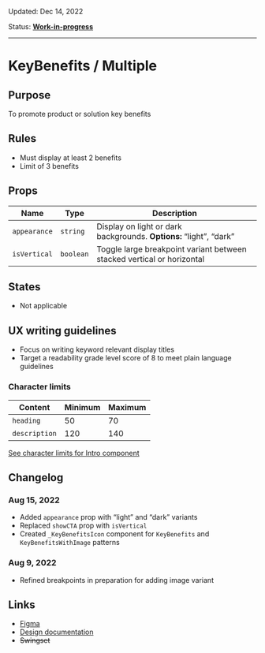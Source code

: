 Updated: Dec 14, 2022

Status: **[Work-in-progress](/guides/can-i-use#work-in-progress)**

---

# KeyBenefits / Multiple

## Purpose

To promote product or solution key benefits

## Rules

- Must display at least 2 benefits
- Limit of 3 benefits

## Props

| Name         | Type      | Description                                                            |
| ------------ | --------- | ---------------------------------------------------------------------- |
| `appearance` | `string`  | Display on light or dark backgrounds. **Options:** “light”, “dark”     |
| `isVertical` | `boolean` | Toggle large breakpoint variant between stacked vertical or horizontal |

## States

- Not applicable

## UX writing guidelines

- Focus on writing keyword relevant display titles
- Target a readability grade level score of 8 to meet plain language guidelines

### Character limits

| Content       | Minimum | Maximum |
| ------------- | ------- | ------- |
| `heading`     | 50      | 70      |
| `description` | 120     | 140     |

[See character limits for Intro component](https://hashicorp-wpl-documentation.vercel.app/components/intro#ux-writing-guidelines)

## Changelog

### Aug 15, 2022

- Added `appearance` prop with “light” and “dark” variants
- Replaced `showCTA` prop with `isVertical`
- Created `_KeyBenefitsIcon` component for `KeyBenefits` and `KeyBenefitsWithImage` patterns

### Aug 9, 2022

- Refined breakpoints in preparation for adding image variant

## Links

- [Figma](https://www.figma.com/file/VvpEQaWhKQExx9QTWRyayd/branch/gLfWIxUdC56xS1M8z70kbE/Patterns?node-id=217%3A479)
- [Design documentation](https://hashicorp-wpl-documentation.vercel.app/patterns/key-benefits)
- ~~Swingset~~
